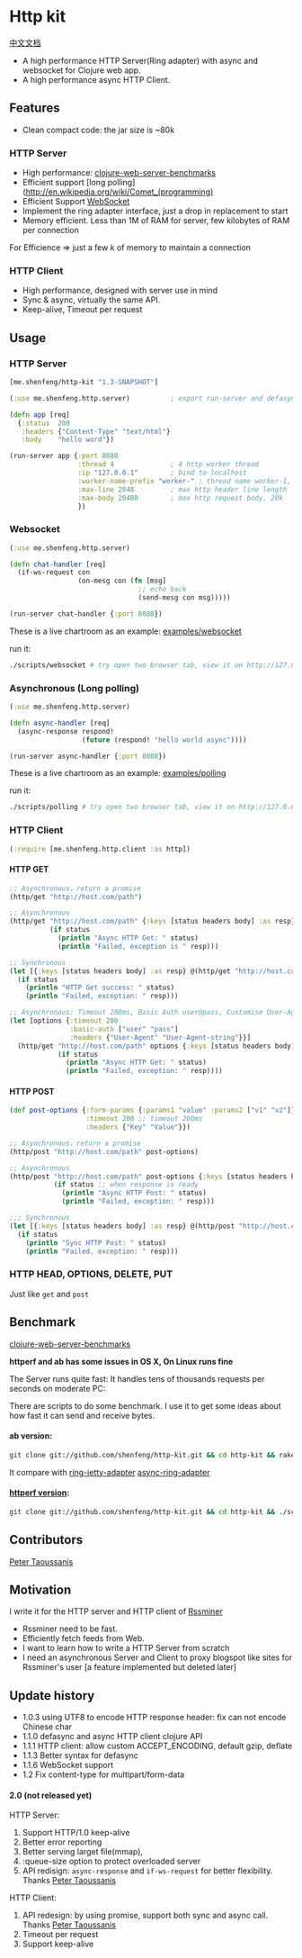 # Http kit

[中文文档](https://github.com/shenfeng/http-kit/blob/master/README_CN.md)

* A high performance HTTP Server(Ring adapter) with async and websocket for Clojure web app.
* A high performance async HTTP Client.

## Features

* Clean compact code: the jar size is ~80k

### HTTP Server

* High performance: [clojure-web-server-benchmarks](https://github.com/ptaoussanis/clojure-web-server-benchmarks)
* Efficient support [long polling](http://en.wikipedia.org/wiki/Comet_(programming)
* Efficient Support [WebSocket](http://tools.ietf.org/html/rfc6455)
* Implement the ring adapter interface, just a drop in replacement to start
* Memory efficient. Less than 1M of RAM for server, few kilobytes of RAM per connection

For Efficience => just a few k of memory to maintain a connection

### HTTP Client

* High performance, designed with server use in mind
* Sync & async, virtually the same API.
* Keep-alive, Timeout per request


## Usage

### HTTP Server
```clj
[me.shenfeng/http-kit "1.3-SNAPSHOT"]

(:use me.shenfeng.http.server)          ; export run-server and defasync

(defn app [req]
  {:status  200
   :headers {"Content-Type" "text/html"}
   :body    "hello word"})

(run-server app {:port 8080
                 :thread 4              ; 4 http worker thread
                 :ip "127.0.0.1"        ; bind to localhost
                 :worker-name-prefix "worker-" ; thread name worker-1, worker-2, worker-3, ......
                 :max-line 2048         ; max http header line length
                 :max-body 20480        ; max http request body, 20k
                 })

```

### Websocket
```clj
(:use me.shenfeng.http.server)

(defn chat-handler [req]
  (if-ws-request con
                 (on-mesg con (fn [msg]
                                ;; echo back
                                (send-mesg con msg)))))

(run-server chat-handler {:port 8080})

```

These is a live chartroom as an example:
[examples/websocket](https://github.com/shenfeng/http-kit/tree/master/examples/websocket)

run it:

```sh
./scripts/websocket # try open two browser tab, view it on http://127.0.0.1:9899/
```

### Asynchronous (Long polling)
```clj
(:use me.shenfeng.http.server)

(defn async-handler [req]
  (async-response respond!
                  (future (respond! "hello world async"))))

(run-server async-handler {:port 8080})
```

These is a live chartroom as an example:
[examples/polling](https://github.com/shenfeng/http-kit/tree/master/examples/polling)

run it:

```sh
./scripts/polling # try open two browser tab, view it on http://127.0.0.1:9898/
```

### HTTP Client

```clj
(:require [me.shenfeng.http.client :as http])
```

#### HTTP GET

```clj
;; Asynchronous，return a promise
(http/get "http://host.com/path")

;; Asynchronous
(http/get "http://host.com/path" {:keys [status headers body] :as resp}
          (if status
            (println "Async HTTP Get: " status)
            (println "Failed, exception is " resp)))

;; Synchronous
(let [{:keys [status headers body] :as resp} @(http/get "http://host.com/path")]
  (if status
    (println "HTTP Get success: " status)
    (println "Failed, exception: " resp)))

;; Asynchronous: Timeout 200ms, Basic Auth user@pass, Customise User-Agent
(let [options {:timeout 200
               :basic-auth ["user" "pass"]
               :headers {"User-Agent" "User-Agent-string"}}]
  (http/get "http://host.com/path" options {:keys [status headers body] :as resp}
            (if status
              (println "Async HTTP Get: " status)
              (println "Failed, exception: " resp))))

```

#### HTTP POST

```clj
(def post-options {:form-params {:params1 "value" :params2 ["v1" "v2"]}
                   :timeout 200 ;; timeout 200ms
                   :headers {"Key" "Value"}})

;; Asynchronous，return a promise
(http/post "http://host.com/path" post-options)

;; Asynchronous
(http/post "http://host.com/path" post-options {:keys [status headers body] :as resp}
           (if status ;; when response is ready
             (println "Async HTTP Post: " status)
             (println "Failed, exception: " resp)))

;;; Synchronous
(let [{:keys [status headers body] :as resp} @(http/post "http://host.com/path")]
  (if status
    (println "Sync HTTP Post: " status)
    (println "Failed, exception: " resp)))

```

### HTTP HEAD, OPTIONS, DELETE, PUT

Just like `get` and `post`

## Benchmark

[clojure-web-server-benchmarks](https://github.com/ptaoussanis/clojure-web-server-benchmarks)

**httperf and ab has some issues in OS X, On Linux runs fine**

The Server runs quite fast: It handles tens of thousands requests per seconds on moderate PC:

There are scripts to do some benchmark. I use it to get some ideas
about how fast it can send and receive bytes.

#### ab version:
```sh
git clone git://github.com/shenfeng/http-kit.git && cd http-kit && rake bench
```
It compare with
[ring-jetty-adapter](https://github.com/mmcgrana/ring)
[async-ring-adapter](https://github.com/shenfeng/async-ring-adapter)

#### [httperf version](https://github.com/shenfeng/http-kit/tree/master/scripts/httperf):

```sh
git clone git://github.com/shenfeng/http-kit.git && cd http-kit && ./scripts/httperf
```

## Contributors

[Peter Taoussanis](https://github.com/ptaoussanis)

## Motivation

I write it for the HTTP server and HTTP client of [Rssminer](http://rssminer.net)

* Rssminer need to be fast.
* Efficiently fetch feeds from Web.
* I want to learn how to write a HTTP Server from scratch
* I need an asynchronous Server and Client to proxy blogspot like sites for Rssminer's user [a feature implemented but deleted later]

## Update history

* 1.0.3  using UTF8 to encode HTTP response header: fix can not encode Chinese char
* 1.1.0 defasync and async HTTP client clojure API
* 1.1.1 HTTP client: allow custom ACCEPT_ENCODING, default gzip, deflate
* 1.1.3 Better syntax for defasync
* 1.1.6 WebSocket support
* 1.2   Fix content-type for multipart/form-data


#### 2.0 (not released yet)

HTTP Server:
  1. Support HTTP/1.0 keep-alive
  2. Better error reporting
  3. Better serving larget file(mmap),
  4. :queue-size option to protect overloaded server
  5. API redisign: `async-response` and `if-ws-request` for better flexibility. Thanks [Peter Taoussanis](https://github.com/ptaoussanis)

HTTP Client:
  1. API redesign: by using promise, support both sync and async call. Thanks [Peter Taoussanis](https://github.com/ptaoussanis)
  2. Timeout per request
  3. Support keep-alive
